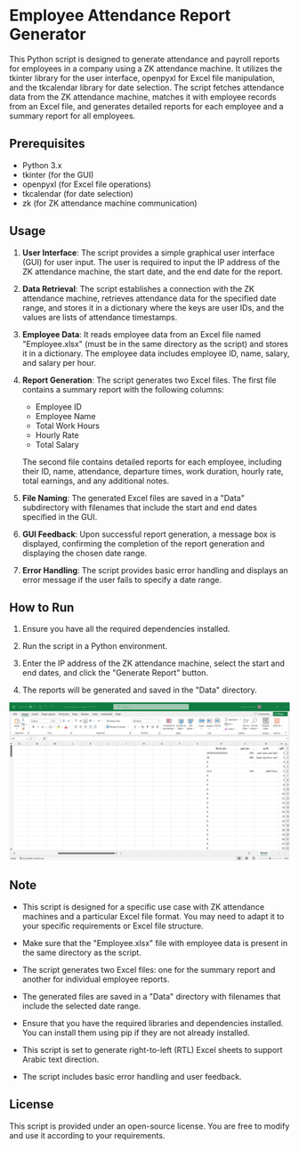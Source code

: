 # Employee Attendance Report Generator

This Python script is designed to generate attendance and payroll reports for employees in a company using a ZK attendance machine. It utilizes the tkinter library for the user interface, openpyxl for Excel file manipulation, and the tkcalendar library for date selection. The script fetches attendance data from the ZK attendance machine, matches it with employee records from an Excel file, and generates detailed reports for each employee and a summary report for all employees.

## Prerequisites
- Python 3.x
- tkinter (for the GUI)
- openpyxl (for Excel file operations)
- tkcalendar (for date selection)
- zk (for ZK attendance machine communication)

## Usage

1. **User Interface**: The script provides a simple graphical user interface (GUI) for user input. The user is required to input the IP address of the ZK attendance machine, the start date, and the end date for the report.

2. **Data Retrieval**: The script establishes a connection with the ZK attendance machine, retrieves attendance data for the specified date range, and stores it in a dictionary where the keys are user IDs, and the values are lists of attendance timestamps.

3. **Employee Data**: It reads employee data from an Excel file named "Employee.xlsx" (must be in the same directory as the script) and stores it in a dictionary. The employee data includes employee ID, name, salary, and salary per hour.

4. **Report Generation**: The script generates two Excel files. The first file contains a summary report with the following columns:
   - Employee ID
   - Employee Name
   - Total Work Hours
   - Hourly Rate
   - Total Salary

   The second file contains detailed reports for each employee, including their ID, name, attendance, departure times, work duration, hourly rate, total earnings, and any additional notes.

5. **File Naming**: The generated Excel files are saved in a "Data" subdirectory with filenames that include the start and end dates specified in the GUI.

6. **GUI Feedback**: Upon successful report generation, a message box is displayed, confirming the completion of the report generation and displaying the chosen date range.

7. **Error Handling**: The script provides basic error handling and displays an error message if the user fails to specify a date range.

## How to Run

1. Ensure you have all the required dependencies installed.

2. Run the script in a Python environment.

3. Enter the IP address of the ZK attendance machine, select the start and end dates, and click the "Generate Report" button.

4. The reports will be generated and saved in the "Data" directory.

![Alt Text](./Documenting/1.png)

## Note

- This script is designed for a specific use case with ZK attendance machines and a particular Excel file format. You may need to adapt it to your specific requirements or Excel file structure.

- Make sure that the "Employee.xlsx" file with employee data is present in the same directory as the script.

- The script generates two Excel files: one for the summary report and another for individual employee reports.

- The generated files are saved in a "Data" directory with filenames that include the selected date range.

- Ensure that you have the required libraries and dependencies installed. You can install them using pip if they are not already installed.

- This script is set to generate right-to-left (RTL) Excel sheets to support Arabic text direction.

- The script includes basic error handling and user feedback.

## License

This script is provided under an open-source license. You are free to modify and use it according to your requirements.


